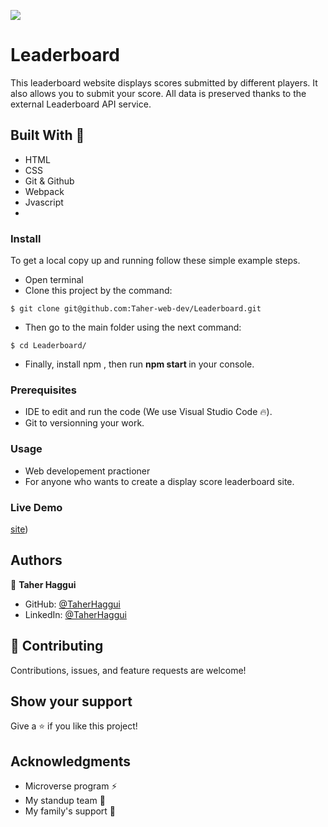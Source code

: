 ![](https://img.shields.io/badge/Microverse-blueviolet) 

# Leaderboard 
This leaderboard website displays scores submitted by different players. It also allows you to submit your score. All data is preserved thanks to the external Leaderboard API service.


## Built With 🔨

- HTML
- CSS
- Git & Github
- Webpack
- Jvascript
- 

### Install

To get a local copy up and running follow these simple example steps.
- Open terminal
- Clone this project by the command: 

```
$ git clone git@github.com:Taher-web-dev/Leaderboard.git
```

- Then go to the main folder using the next command:

```
$ cd Leaderboard/
```

- Finally, install npm , then run <b> npm start </b> in your console.


### Prerequisites

- IDE to edit and run the code (We use Visual Studio Code 🔥).
- Git to versionning your work.


### Usage

- Web developement practioner
- For anyone who wants to create a display score leaderboard site.

### Live Demo 
[site]())

## Authors

👤 **Taher Haggui**

- GitHub: [@TaherHaggui](https://github.com/Taher-web-dev)
- LinkedIn: [@TaherHaggui](https://www.linkedin.com/in/taher-haggui-66b5a6198/)


## 🤝 Contributing

Contributions, issues, and feature requests are welcome!



## Show your support

Give a ⭐️ if you like this project!


## Acknowledgments
- Microverse program ⚡
- My standup team 🏹
- My family's support 🙌